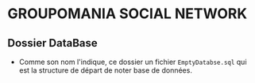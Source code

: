 # GROUPOMANIA SOCIAL NETWORK

## Dossier DataBase
- Comme son nom l'indique, ce dossier un fichier `EmptyDatabse.sql` qui est la structure de départ de noter base de données.